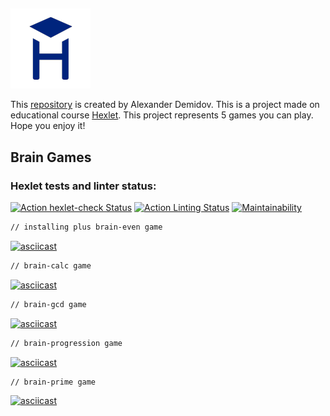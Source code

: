 ##
![Hexlet Ltd. logo](https://raw.githubusercontent.com/Hexlet/hexletguides.github.io/master/images/hexlet_logo128.png)

This [repository](https://github.com/kaamosdao/frontend-project-lvl1) is created by Alexander Demidov. 
This is a project made on educational course [Hexlet](https://ru.hexlet.io/pages/about?utm_source=github&utm_medium=link&utm_campaign=nodejs-package).
This project represents 5 games you can play. Hope you enjoy it!

## Brain Games
### Hexlet tests and linter status:
[![Action hexlet-check Status](https://github.com/kaamosdao/frontend-project-lvl1/workflows/hexlet-check/badge.svg)](https://github.com/kaamosdao/frontend-project-lvl1/actions)
[![Action Linting Status](https://github.com/kaamosdao/frontend-project-lvl1/workflows/Linting/badge.svg)](https://github.com/kaamosdao/frontend-project-lvl1/actions)
[![Maintainability](https://api.codeclimate.com/v1/badges/a99a88d28ad37a79dbf6/maintainability)](https://codeclimate.com/github/codeclimate/codeclimate/maintainability)



```sh 
// installing plus brain-even game
```
[![asciicast](https://asciinema.org/a/JrvZ0IRGw51An3HMrvqgVBrCv.svg)](https://asciinema.org/a/JrvZ0IRGw51An3HMrvqgVBrCv)
```sh 
// brain-calc game
```
[![asciicast](https://asciinema.org/a/8pmZX6W4aCmqSZpruCFkyU6EI.svg)](https://asciinema.org/a/8pmZX6W4aCmqSZpruCFkyU6EI)
```sh 
// brain-gcd game
```
[![asciicast](https://asciinema.org/a/C11sgfIZBwh3F5aJl54Yf7bal.svg)](https://asciinema.org/a/C11sgfIZBwh3F5aJl54Yf7bal)
```sh 
// brain-progression game
```
[![asciicast](https://asciinema.org/a/lKgmG1uyx3qxSF0rZn2Jlp8em.svg)](https://asciinema.org/a/lKgmG1uyx3qxSF0rZn2Jlp8em)
```sh 
// brain-prime game
```
[![asciicast](https://asciinema.org/a/4RD0W71tLk7oivTSpKfrZD1Yf.svg)](https://asciinema.org/a/4RD0W71tLk7oivTSpKfrZD1Yf)